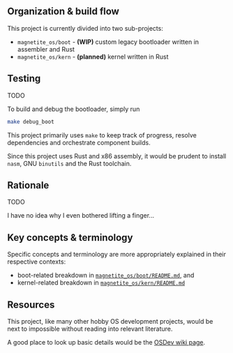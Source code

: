 ## Organization & build flow
This project is currently divided into two sub-projects:
 *  `magnetite_os/boot` - **(WIP)** custom legacy bootloader written 
    in assembler and Rust 
 *  `magnetite_os/kern` - **(planned)** kernel written in Rust

## Testing
TODO

To build and debug the bootloader, simply run
```bash
make debug_boot
```

This project primarily uses `make` to keep track of progress,
resolve dependencies and orchestrate component builds.

Since this project uses Rust and x86 assembly, it would 
be prudent to install `nasm`, GNU `binutils` and the 
Rust toolchain.

## Rationale
TODO

I have no idea why I even bothered lifting a finger...

## Key concepts & terminology
Specific concepts and terminology are more appropriately explained
in their respective contexts: 
 *  boot-related breakdown in [`magnetite_os/boot/README.md`](boot/), and
 *  kernel-related breakdown in [`magnetite_os/kern/README.md`](kern/)

## Resources
This project, like many other hobby OS development projects, would be
next to impossible without reading into relevant literature.

A good place to look up basic details would be the [OSDev wiki page](https://wiki.osdev.org).